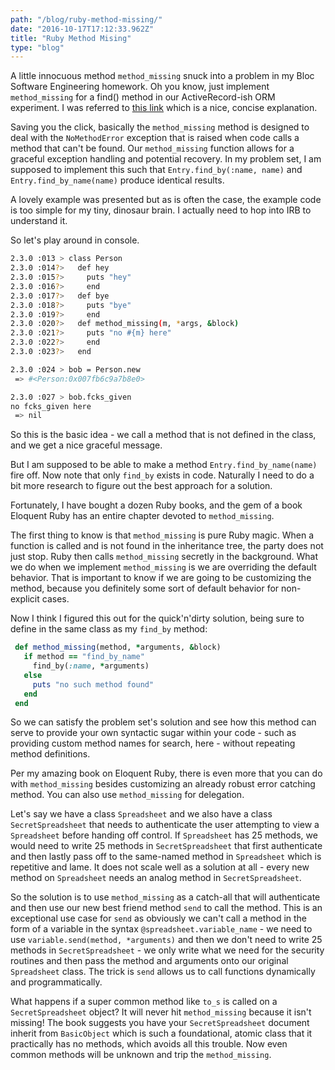 ```yaml
---
path: "/blog/ruby-method-missing/"
date: "2016-10-17T17:12:33.962Z"
title: "Ruby Method Mising"
type: "blog"
---
```


A little innocuous method `method_missing` snuck into a problem in my Bloc Software Engineering homework. Oh you know, just implement `method_missing` for a find() method in our ActiveRecord-ish ORM experiment. I was referred to [this link](http://rubylearning.com/satishtalim/ruby_method_missing.html) which is a nice, concise explanation.

Saving you the click, basically the `method_missing` method is designed to deal with the `NoMethodError` exception that is raised when code calls a method that can't be found. Our `method_missing` function allows for a graceful exception handling and potential recovery. In my problem set, I am supposed to implement this such that `Entry.find_by(:name, name)` and `Entry.find_by_name(name)` produce identical results.

A lovely example was presented but as is often the case, the example code is too simple for my tiny, dinosaur brain. I actually need to hop into IRB to understand it.

So let's play around in console.

```bash
2.3.0 :013 > class Person
2.3.0 :014?>   def hey
2.3.0 :015?>     puts "hey"
2.3.0 :016?>     end
2.3.0 :017?>   def bye
2.3.0 :018?>     puts "bye"
2.3.0 :019?>     end
2.3.0 :020?>   def method_missing(m, *args, &block)
2.3.0 :021?>     puts "no #{m} here"
2.3.0 :022?>     end
2.3.0 :023?>   end

2.3.0 :024 > bob = Person.new
 => #<Person:0x007fb6c9a7b8e0>

2.3.0 :027 > bob.fcks_given
no fcks_given here
 => nil
 ```

 So this is the basic idea - we call a method that is not defined in the class, and we get a nice graceful message.

 But I am supposed to be able to make a method `Entry.find_by_name(name)` fire off. Now note that only `find_by` exists in code. Naturally I need to do a bit more research to figure out the best approach for a solution.

 Fortunately, I have bought a dozen Ruby books, and the gem of a book Eloquent Ruby has an entire chapter devoted to `method_missing`.

 The first thing to know is that `method_missing` is pure Ruby magic. When a function is called and is not found in the inheritance tree, the party does not just stop. Ruby then calls `method_missing` secretly in the background. What we do when we implement `method_missing` is we are overriding the default behavior. That is important to know if we are going to be customizing the method, because you definitely some sort of default behavior for non-explicit cases.

 Now I think I figured this out for the quick'n'dirty solution, being sure to define in the same class as my `find_by` method:

 ```ruby
  def method_missing(method, *arguments, &block)
    if method == "find_by_name"
      find_by(:name, *arguments)
    else
      puts "no such method found"
    end
  end
  ```

So we can satisfy the problem set's solution and see how this method can serve to provide your own syntactic sugar within your code - such as providing custom method names for search, here - without repeating method definitions.

Per my amazing book on Eloquent Ruby, there is even more that you can do with `method_missing` besides customizing an already robust error catching method. You can also use `method_missing` for delegation.

Let's say we have a class `Spreadsheet` and we also have a class `SecretSpreadsheet` that needs to authenticate the user attempting to view a `Spreadsheet` before handing off control. If `Spreadsheet` has 25 methods, we would need to write 25 methods in `SecretSpreadsheet` that first authenticate and then lastly pass off to the same-named method in `Spreadsheet` which is repetitive and lame. It does not scale well as a solution at all - every new method on `Spreadsheet` needs an analog method in `SecretSpreadsheet`.

So the solution is to use `method_missing` as a catch-all that will authenticate and then use our new best friend method `send` to call the method. This is an exceptional use case for `send` as obviously we can't call a method in the form of a variable in the syntax `@spreadsheet.variable_name` - we need to use `variable.send(method, *arguments)` and then we don't need to write 25 methods in `SecretSpreadsheet` - we only write what we need for the security routines and then pass the method and arguments onto our original `Spreadsheet` class. The trick is `send` allows us to call functions dynamically and programmatically.

What happens if a super common method like `to_s` is called on a `SecretSpreadsheet` object? It will never hit `method_missing` because it isn't missing! The book suggests you have your `SecretSpreadsheet` document inherit from `BasicObject` which is such a foundational, atomic class that it practically has no methods, which avoids all this trouble. Now even common methods will be unknown and trip the `method_missing`.

